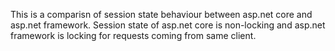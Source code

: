 This is a comparisn of session state behaviour between asp.net core and asp.net framework.
Session state of asp.net core is non-locking and asp.net framework is locking for requests coming
from same client.